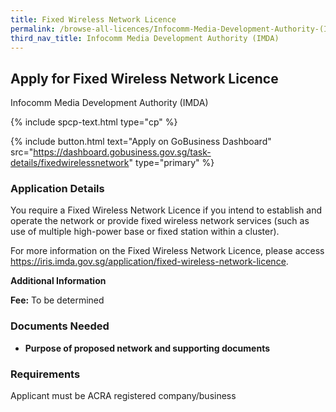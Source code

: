 ```yaml
---
title: Fixed Wireless Network Licence
permalink: /browse-all-licences/Infocomm-Media-Development-Authority-(IMDA)/Fixed-Wireless-Network-Licence
third_nav_title: Infocomm Media Development Authority (IMDA)
---
```


## Apply for Fixed Wireless Network Licence

Infocomm Media Development Authority (IMDA)

{% include spcp-text.html type="cp" %}

{% include button.html text="Apply on GoBusiness Dashboard" src="https://dashboard.gobusiness.gov.sg/task-details/fixedwirelessnetwork" type="primary" %}

<H3>Application Details</H3>

<p>You require a Fixed Wireless Network Licence if you intend to establish and operate the network or provide fixed wireless network services (such as use of multiple high-power base or fixed station within a cluster).
</p><p>
For more information on the Fixed Wireless Network Licence, please access <a href="https://iris.imda.gov.sg/application/fixed-wireless-network-licence">https://iris.imda.gov.sg/application/fixed-wireless-network-licence</a>.
</p>

<strong>Additional Information</strong>

<p>
    <strong>Fee:</strong> To be determined
</p>

<H3>Documents Needed</H3>

<ul>
    <li>
        <strong>Purpose of proposed network and supporting documents</strong>
    </li>
</ul>

<H3>Requirements</H3>

Applicant must be ACRA registered company/business
